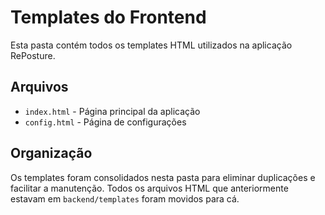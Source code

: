 # Templates do Frontend

Esta pasta contém todos os templates HTML utilizados na aplicação RePosture.

## Arquivos

- `index.html` - Página principal da aplicação
- `config.html` - Página de configurações


## Organização

Os templates foram consolidados nesta pasta para eliminar duplicações e facilitar a manutenção. Todos os arquivos HTML que anteriormente estavam em `backend/templates` foram movidos para cá.
